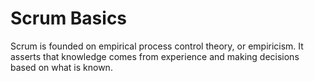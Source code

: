 # Scrum Basics
Scrum is founded on empirical process control theory, or empiricism. It asserts that knowledge comes from experience and making decisions based on what is known.